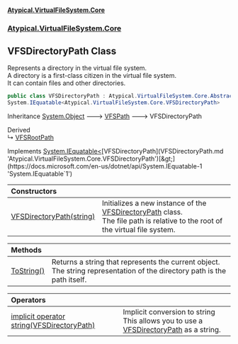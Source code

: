 #### [Atypical.VirtualFileSystem.Core](VirtualFileSystem.md 'VirtualFileSystem')
### [Atypical.VirtualFileSystem.Core](VirtualFileSystem.md#Atypical.VirtualFileSystem.Core 'Atypical.VirtualFileSystem.Core')

## VFSDirectoryPath Class

Represents a directory in the virtual file system.  
A directory is a first-class citizen in the virtual file system.  
It can contain files and other directories.

```csharp
public class VFSDirectoryPath : Atypical.VirtualFileSystem.Core.Abstractions.VFSPath,
System.IEquatable<Atypical.VirtualFileSystem.Core.VFSDirectoryPath>
```

Inheritance [System.Object](https://docs.microsoft.com/en-us/dotnet/api/System.Object 'System.Object') &#129106; [VFSPath](VFSPath.md 'Atypical.VirtualFileSystem.Core.Abstractions.VFSPath') &#129106; VFSDirectoryPath

Derived  
&#8627; [VFSRootPath](VFSRootPath.md 'Atypical.VirtualFileSystem.Core.VFSRootPath')

Implements [System.IEquatable&lt;](https://docs.microsoft.com/en-us/dotnet/api/System.IEquatable-1 'System.IEquatable`1')[VFSDirectoryPath](VFSDirectoryPath.md 'Atypical.VirtualFileSystem.Core.VFSDirectoryPath')[&gt;](https://docs.microsoft.com/en-us/dotnet/api/System.IEquatable-1 'System.IEquatable`1')

| Constructors | |
| :--- | :--- |
| [VFSDirectoryPath(string)](VFSDirectoryPath.VFSDirectoryPath(string).md 'Atypical.VirtualFileSystem.Core.VFSDirectoryPath.VFSDirectoryPath(string)') | Initializes a new instance of the [VFSDirectoryPath](VFSDirectoryPath.md 'Atypical.VirtualFileSystem.Core.VFSDirectoryPath') class.<br/>The file path is relative to the root of the virtual file system. |

| Methods | |
| :--- | :--- |
| [ToString()](VFSDirectoryPath.ToString().md 'Atypical.VirtualFileSystem.Core.VFSDirectoryPath.ToString()') | Returns a string that represents the current object.<br/>The string representation of the directory path is the path itself. |

| Operators | |
| :--- | :--- |
| [implicit operator string(VFSDirectoryPath)](VFSDirectoryPath.implicitoperatorstring(VFSDirectoryPath).md 'Atypical.VirtualFileSystem.Core.VFSDirectoryPath.op_Implicit string(Atypical.VirtualFileSystem.Core.VFSDirectoryPath)') | Implicit conversion to string<br/>This allows you to use a [VFSDirectoryPath](VFSDirectoryPath.md 'Atypical.VirtualFileSystem.Core.VFSDirectoryPath') as a string. |
